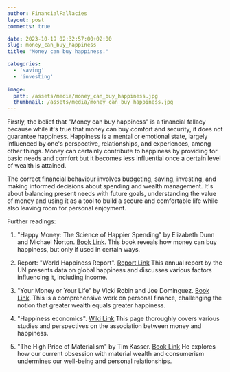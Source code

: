```yaml
---
author: FinancialFallacies
layout: post
comments: true

date: 2023-10-19 02:32:57:00+02:00  
slug: money_can_buy_happiness
title: "Money can buy happiness."

categories:
  - 'saving'
  - 'investing'
  
image:
  path: /assets/media/money_can_buy_happiness.jpg
  thumbnail: /assets/media/money_can_buy_happiness.jpg
---
```


Firstly, the belief that "Money can buy happiness" is a financial fallacy because while it's true that money can buy comfort and security, it does not guarantee happiness. Happiness is a mental or emotional state, largely influenced by one's perspective, relationships, and experiences, among other things. Money can certainly contribute to happiness by providing for basic needs and comfort but it becomes less influential once a certain level of wealth is attained. 

The correct financial behaviour involves budgeting, saving, investing, and making informed decisions about spending and wealth management. It's about balancing present needs with future goals, understanding the value of money and using it as a tool to build a secure and comfortable life while also leaving room for personal enjoyment.

Further readings:

1. "Happy Money: The Science of Happier Spending" by Elizabeth Dunn and Michael Norton. [Book Link](https://www.amazon.com/Happy-Money-Science-Happier-Spending/dp/1451665075).
This book reveals how money can buy happiness, but only if used in certain ways.

2. Report: "World Happiness Report". [Report Link](https://worldhappiness.report/)
This annual report by the UN presents data on global happiness and discusses various factors influencing it, including income.

3. "Your Money or Your Life" by Vicki Robin and Joe Dominguez. [Book Link](https://www.amazon.com/Your-Money-Life-Transforming-Relationship/dp/0143115766).
This is a comprehensive work on personal finance, challenging the notion that greater wealth equals greater happiness.

4. "Happiness economics". [Wiki Link](https://en.wikipedia.org/wiki/Happiness_economics)
This page thoroughly covers various studies and perspectives on the association between money and happiness.

5. "The High Price of Materialism" by Tim Kasser. [Book Link](https://www.amazon.com/High-Price-Materialism-Tim-Kasser/dp/026261197X)
He explores how our current obsession with material wealth and consumerism undermines our well-being and personal relationships.
